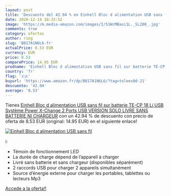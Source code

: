 ```yaml
---
layout: post
title: 'Descuento del 42.94 % en Einhell Bloc d alimentation USB sans fil'
date: 2020-12-14 10:33:52
image: 'https://m.media-amazon.com/images/I/51WcMBaoi1L._SL200_.jpg'
comments: true
category: ofertas
author: ring
slug: 'B017A1N6L6-fr'
actualPrice: 8.53 EUR
currency: EUR
price: 8.53
comparePrice: 14.95 EUR
prodname: 'Einhell Bloc d alimentation USB sans fil sur batterie TE-CP 18 Li USB Système Power X-Change  2 Ports USB  VERSION SOLO  LIVRE SANS BATTERIE NI CHARGEUR'
country: 'fr'
flag: '🇫🇷'
buyurl: 'https://www.amazon.fr/dp/B017A1N6L6/?tag=tolees0d-21'
descuento: '42.94'
average: '8.53'
---
```


Tienes [Einhell Bloc d alimentation USB sans fil sur batterie TE-CP 18 Li USB Système Power X-Change  2 Ports USB  VERSION SOLO  LIVRE SANS BATTERIE NI CHARGEUR](https://www.amazon.fr/dp/B017A1N6L6/?tag=tolees0d-21) con un 42.94 % de descuento con precio de oferta de 8.53 EUR (original: 14.95 EUR) en el siguiente enlace!

[![Einhell Bloc d alimentation USB sans fil](https://m.media-amazon.com/images/I/51WcMBaoi1L._SL200_.jpg)](https://www.amazon.fr/dp/B017A1N6L6/?tag=tolees0d-21)

ℹ️:

- Témoin de fonctionnement LED
- La durée de charge dépend de l’appareil à charger
- Livré sans batterie et sans chargeur (disponibles séparément)
- 2 raccords USB pour charger 2 appareils simultanément
- Source d’énergie externe pour charger les portables, tablettes ou lecteurs Mp3

[Accede a la oferta!!](https://www.amazon.fr/dp/B017A1N6L6/?tag=tolees0d-21)
